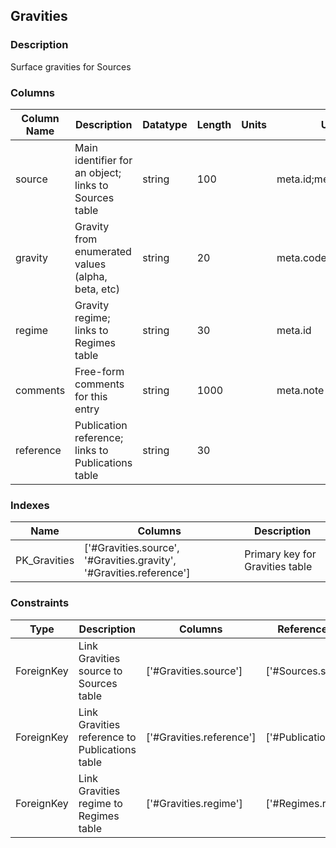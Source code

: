## Gravities
### Description
Surface gravities for Sources
### Columns
| Column Name | Description | Datatype | Length | Units  | UCD | Nullable |
| --- | --- | --- | --- | --- | --- | --- |
| source | Main identifier for an object; links to Sources table | string | 100 |  | meta.id;meta.main | False |
| gravity | Gravity from enumerated values (alpha, beta, etc) | string | 20 |  | meta.code;phys.gravity | True |
| regime | Gravity regime; links to Regimes table | string | 30 |  | meta.id | True |
| comments | Free-form comments for this entry | string | 1000 |  | meta.note | True |
| reference | Publication reference; links to Publications table | string | 30 |  |  | True |

### Indexes
| Name | Columns | Description |
| --- | --- | --- |
| PK_Gravities | ['#Gravities.source', '#Gravities.gravity', '#Gravities.reference'] | Primary key for Gravities table |

### Constraints
| Type | Description | Columns | Referenced Columns |
| --- | --- | --- | --- |
| ForeignKey | Link Gravities source to Sources table | ['#Gravities.source'] | ['#Sources.source'] |
| ForeignKey | Link Gravities reference to Publications table | ['#Gravities.reference'] | ['#Publications.reference'] |
| ForeignKey | Link Gravities regime to Regimes table | ['#Gravities.regime'] | ['#Regimes.regime'] |

